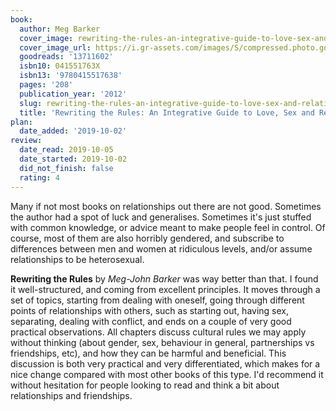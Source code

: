 ```yaml
---
book:
  author: Meg Barker
  cover_image: rewriting-the-rules-an-integrative-guide-to-love-sex-and-relationships.jpg
  cover_image_url: https://i.gr-assets.com/images/S/compressed.photo.goodreads.com/books/1355086097l/13711602._SX98_.jpg
  goodreads: '13711602'
  isbn10: 041551763X
  isbn13: '9780415517638'
  pages: '208'
  publication_year: '2012'
  slug: rewriting-the-rules-an-integrative-guide-to-love-sex-and-relationships
  title: 'Rewriting the Rules: An Integrative Guide to Love, Sex and Relationships'
plan:
  date_added: '2019-10-02'
review:
  date_read: 2019-10-05
  date_started: 2019-10-02
  did_not_finish: false
  rating: 4
---
```


Many if not most books on relationships out there are not good. Sometimes the author had a spot of luck and generalises. Sometimes it's just stuffed with common knowledge, or advice meant to make people feel in control. Of course, most of them are also horribly gendered, and subscribe to differences between men and women at ridiculous levels, and/or assume relationships to be heterosexual.

**Rewriting the Rules** by *Meg-John Barker* was way better than that. I found it well-structured, and coming from excellent principles. It moves through a set of topics, starting from dealing with oneself, going through different points of relationships with others, such as starting out, having sex, separating, dealing with conflict, and ends on a couple of very good practical observations. All chapters discuss cultural rules we may apply without thinking (about gender, sex, behaviour in general, partnerships vs friendships, etc), and how they can be harmful and beneficial. This discussion is both very practical and very differentiated, which makes for a nice change compared with most other books of this type. I'd recommend it without hesitation for people looking to read and think a bit about relationships and friendships.
